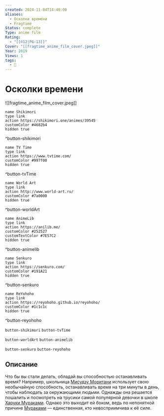 ```yaml
---
created: 2024-11-04T14:40:00
aliases:
  - Осколки времени
  - Fragtime
Status: complete
Type: anime film
Rating:
  - "[[®️12|PG-13]]"
Cover: "[[fragtime_anime_film_cover.jpeg]]"
Year: 2019
Views: 1
tags:
  - 🔞
---
```


# Осколки времени

![[fragtime_anime_film_cover.jpeg]]

```button
name Shikimori
type link
action https://shikimori.one/animes/39545
customColor #4682b4
hidden true
```
^button-shikimori

```button
name TV Time
type link
action https://www.tvtime.com/
customColor #997f00
hidden true
```
^button-tvTime

```button
name World Art
type link
action http://www.world-art.ru/
customColor #7a0000
hidden true
```
^button-worldArt

```button
name AnimeLib
type link
action https://anilib.me/
customColor #252527
customTextColor #7E57C2
hidden true
```
^button-animelib

```button
name Senkuro
type link
action https://senkuro.com/
customColor #191A21
hidden true
```
^button-senkuro

```button
name ReYohoho
type link
action https://reyohoho.github.io/reyohoho/
customColor #1c1c1c
hidden true
```
^button-reyohoho

`button-shikimori` `button-tvTime`

`button-worldArt` `button-animelib`

`button-senkuro` `button-reyohoho`

## Описание

Что бы вы стали делать, обладай вы способностью останавливать время? Например, школьница [Мисудзу Моритани](https://shikimori.one/characters/92311-misuzu-moritani) использует свою необычайную способность, останавливать время на три минуты в день, чтобы наблюдать за окружающими людьми. Однажды она решается пошалить и посмотреть на трусики самой популярной девочки в школе [Харуки Мураками](https://shikimori.one/characters/105861-haruka-murakami). Однако это выходит ей боком, ведь по непонятной причине [Мураками](https://shikimori.one/characters/105861-haruka-murakami) — единственная, кто невосприимчива к её силе.

